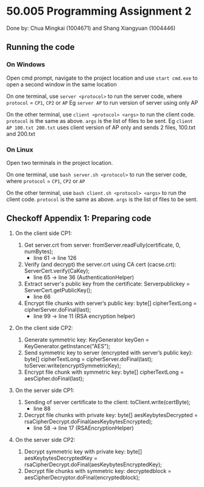 # 50.005 Programming Assignment 2
Done by: Chua Mingkai (1004671) and Shang Xiangyuan (1004446)

## Running the code
### On Windows
Open cmd prompt, navigate to the project location and use  `start cmd.exe` to open a second window in the same location

On one terminal, use `server <protocol>` to run the server code, where `protocol` = `CP1`, `CP2` or `AP` Eg `server AP` to run version of server using only AP

On the other terminal, use `client <protocol> <args>` to run the client code. `protocol` is the same as above. `args` is the list of files to be sent. Eg `client AP 100.txt 200.txt` uses client version of AP only and sends 2 files, 100.txt and 200.txt

### On Linux
Open two terminals in the project location.

On one terminal, use `bash server.sh <protocol>` to run the server code, where `protocol` = `CP1`, `CP2` or `AP`

On the other terminal, use `bash client.sh <protocol> <args>`  to run the client code. `protocol` is the same as above. `args` is the list of files to be sent.


## Checkoff Appendix 1: Preparing code
1. On the client side CP1:
   1. Get server.crt from server: fromServer.readFully(certificate, 0, numBytes); 
      - line 61 -> line 126
   2. Verify (and decrypt) the server.crt using CA cert (cacse.crt): ServerCert.verify(CaKey); 
      - line 65 -> line 36 (AuthenticationHelper)
   3. Extract server's public key from the certificate: Serverpublickey = ServerCert.getPublicKey(); 
      - line 66
   4. Encrypt file chunks with server’s public key: byte[] cipherTextLong = cipherServer.doFinal(last); 
      - line 99 -> line 11 (RSA encryption helper)


2. On the client side CP2:
   1. Generate symmetric key: KeyGenerator keyGen = KeyGenerator.getInstance("AES");
   2. Send symmetric key to server (encrypted with server’s public key): byte[] cipherTextLong = cipherServer.doFinal(last); 
          toServer.write(encryptSymmetricKey); 
   3. Encrypt file chunk with symmetric key: byte[] cipherTextLong = aesCipher.doFinal(last);


3. On the server side CP1:
   1. Sending of server certificate to the client: toClient.write(certByte); 
      - line 88
   2. Decrypt file chunks with private key: byte[] aesKeybytesDecrypted = rsaCipherDecrypt.doFinal(aesKeybytesEncrypted); 
      - line 58 -> line 17 (RSAEncryptionHelper)


4. On the server side CP2:
   1. Decrypt symmetric key with private key: byte[] aesKeybytesDecryptedKey = rsaCipherDecrypt.doFinal(aesKeybytesEncryptedKey);
   2. Decrypt file chunks with symmetric key: decryptedblock = aesCipherDecryptor.doFinal(encryptedblock);

